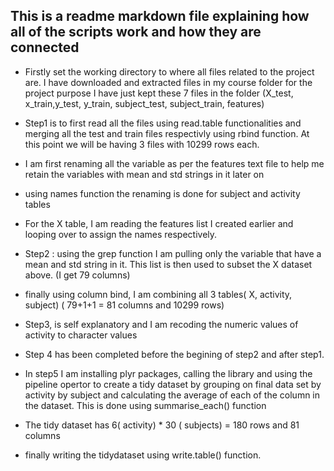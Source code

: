 ## This is a readme markdown file explaining how all of the scripts work and how they are connected

* Firstly set the working directory to where all files related to the project are. I have downloaded and extracted files in my course folder
  for the project purpose I have just kept these 7 files in the folder (X_test, x_train,y_test, y_train, subject_test, subject_train, features)
* Step1 is to first read all the files using read.table functionalities and merging all the test and train files respectivly using rbind function.
  At this point we will be having 3 files with 10299 rows each.
* I am first renaming all the variable as per the features text file to help me retain the variables with mean and std strings in it later on
* using names function the renaming is done for subject and activity tables
* For the X table, I am reading the features list I created earlier and looping over to assign the names respectively.
* Step2 : using the grep function I am pulling only the variable that have a mean and std string in it. This list is then used to subset the X dataset above.
  (I get 79 columns)
* finally using column bind, I am combining all 3 tables( X, activity, subject) ( 79+1+1 = 81 columns and 10299 rows)
* Step3, is self explanatory and I am recoding the numeric values of activity to character values
* Step 4 has been completed before the begining of step2 and after step1.
* In step5 I am installing plyr packages, calling the library and using the pipeline opertor to create a tidy dataset by grouping on final data set 
  by activity by subject and calculating the average of each of the column in the dataset. This is done using summarise_each() function
* The tidy dataset has  6( activity) * 30 ( subjects) = 180 rows and 81 columns

* finally writing the tidydataset using write.table() function.
